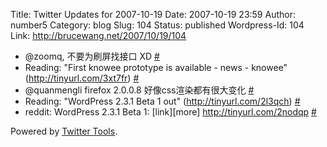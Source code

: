 Title: Twitter Updates for 2007-10-19
Date: 2007-10-19 23:59
Author: number5
Category: blog
Slug: 104
Status: published
Wordpress-Id: 104
Link: http://brucewang.net/2007/10/19/104

-   @zoomq, 不要为刷屏找接口 XD
    [\#](http://twitter.com/number5/statuses/346674332)
-   Reading: "First knowee prototype is available - news - knowee"
    (http://tinyurl.com/3xt7fr)
    [\#](http://twitter.com/number5/statuses/346885452)
-   @quanmengli firefox 2.0.0.8 好像css渲染都有很大变化
    [\#](http://twitter.com/number5/statuses/347012662)
-   Reading: "WordPress 2.3.1 Beta 1 out" (http://tinyurl.com/2l3qch)
    [\#](http://twitter.com/number5/statuses/347175542)
-   reddit: WordPress 2.3.1 Beta 1: [link][more]
    <http://tinyurl.com/2nodqp>
    [\#](http://twitter.com/number5/statuses/347189012)

Powered by [Twitter Tools](http://alexking.org/projects/wordpress).
